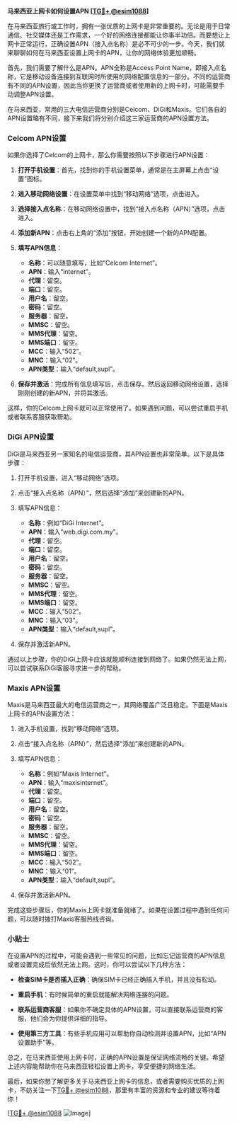**马来西亚上网卡如何设置APN [[TG💪+ @esim1088](https://t.me/s/esim1088)]**

在马来西亚旅行或工作时，拥有一张优质的上网卡是非常重要的。无论是用于日常通信、社交媒体还是工作需求，一个好的网络连接都能让你事半功倍。而要想让上网卡正常运行，正确设置APN（接入点名称）是必不可少的一步。今天，我们就来聊聊如何在马来西亚设置上网卡的APN，让你的网络体验更加顺畅。

首先，我们需要了解什么是APN。APN全称是Access Point Name，即接入点名称，它是移动设备连接到互联网时所使用的网络配置信息的一部分。不同的运营商有不同的APN设置，因此当你更换了运营商或者使用新的上网卡时，可能需要手动调整APN设置。

在马来西亚，常用的三大电信运营商分别是Celcom、DiGi和Maxis。它们各自的APN设置略有不同，接下来我们将分别介绍这三家运营商的APN设置方法。

### Celcom APN设置

如果你选择了Celcom的上网卡，那么你需要按照以下步骤进行APN设置：

1. **打开手机设置**：首先，找到你的手机设置菜单，通常是在主屏幕上点击“设置”图标。
   
2. **进入移动网络设置**：在设置菜单中找到“移动网络”选项，点击进入。

3. **选择接入点名称**：在移动网络设置中，找到“接入点名称（APN）”选项，点击进入。

4. **添加新APN**：点击右上角的“添加”按钮，开始创建一个新的APN配置。

5. **填写APN信息**：
   - **名称**：可以随意填写，比如“Celcom Internet”。
   - **APN**：输入“internet”。
   - **代理**：留空。
   - **端口**：留空。
   - **用户名**：留空。
   - **密码**：留空。
   - **服务器**：留空。
   - **MMSC**：留空。
   - **MMS代理**：留空。
   - **MMS端口**：留空。
   - **MCC**：输入“502”。
   - **MNC**：输入“02”。
   - **APN类型**：输入“default,supl”。

6. **保存并激活**：完成所有信息填写后，点击保存。然后返回移动网络设置，选择刚刚创建的新APN，并将其激活。

这样，你的Celcom上网卡就可以正常使用了。如果遇到问题，可以尝试重启手机或者联系客服获取帮助。

### DiGi APN设置

DiGi是马来西亚另一家知名的电信运营商，其APN设置也非常简单。以下是具体步骤：

1. 打开手机设置，进入“移动网络”选项。

2. 点击“接入点名称（APN）”，然后选择“添加”来创建新的APN。

3. 填写APN信息：
   - **名称**：例如“DiGi Internet”。
   - **APN**：输入“web.digi.com.my”。
   - **代理**：留空。
   - **端口**：留空。
   - **用户名**：留空。
   - **密码**：留空。
   - **服务器**：留空。
   - **MMSC**：留空。
   - **MMS代理**：留空。
   - **MMS端口**：留空。
   - **MCC**：输入“502”。
   - **MNC**：输入“03”。
   - **APN类型**：输入“default,supl”。

4. 保存并激活新APN。

通过以上步骤，你的DiGi上网卡应该就能顺利连接到网络了。如果仍然无法上网，可以尝试联系DiGi客服寻求进一步的帮助。

### Maxis APN设置

Maxis是马来西亚最大的电信运营商之一，其网络覆盖广泛且稳定。下面是Maxis上网卡的APN设置方法：

1. 进入手机设置，找到“移动网络”选项。

2. 点击“接入点名称（APN）”，然后选择“添加”来创建新的APN。

3. 填写APN信息：
   - **名称**：例如“Maxis Internet”。
   - **APN**：输入“maxisinternet”。
   - **代理**：留空。
   - **端口**：留空。
   - **用户名**：留空。
   - **密码**：留空。
   - **服务器**：留空。
   - **MMSC**：留空。
   - **MMS代理**：留空。
   - **MMS端口**：留空。
   - **MCC**：输入“502”。
   - **MNC**：输入“01”。
   - **APN类型**：输入“default,supl”。

4. 保存并激活新APN。

完成这些步骤后，你的Maxis上网卡就准备就绪了。如果在设置过程中遇到任何问题，可以随时拨打Maxis客服热线咨询。

### 小贴士

在设置APN的过程中，可能会遇到一些常见的问题，比如忘记运营商的APN信息或者设置完成后依然无法上网。这时，你可以尝试以下几种方法：

- **检查SIM卡是否插入正确**：确保SIM卡已经正确插入手机，并且没有松动。
  
- **重启手机**：有时候简单的重启就能解决网络连接的问题。

- **联系运营商客服**：如果你不确定具体的APN设置，可以直接联系运营商的客服，他们会为你提供详细的指导。

- **使用第三方工具**：有些手机应用可以帮助你自动检测并设置APN，比如“APN设置助手”等。

总之，在马来西亚使用上网卡时，正确的APN设置是保证网络流畅的关键。希望上述内容能帮助你在马来西亚轻松设置上网卡，享受便捷的网络生活。

最后，如果你想了解更多关于马来西亚上网卡的信息，或者需要购买优质的上网卡，不妨关注一下[TG💪+ @esim1088](https://t.me/s/esim1088)，那里有丰富的资源和专业的建议等待着你！

[[TG💪+ @esim1088](https://t.me/s/esim1088) ![Image](https://i.postimg.cc/4NQfJmqS/Snipaste-2025-05-13-00-14-12.png)]